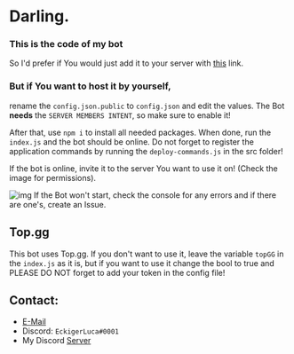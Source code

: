 # Darling.

### This is the code of my bot
So I'd prefer if You would just add it to your server with [this](https://eckigerluca.com/darling/invite) link.

### But if You want to host it by yourself,
rename the `config.json.public` to `config.json` and edit the values. The Bot **needs** the `SERVER MEMBERS INTENT`, so make sure to enable it!

After that, use `npm i` to install all needed packages. When done, run the `index.js` and the bot should be online.
Do not forget to register the application commands by running the `deploy-commands.js` in the src folder!

If the bot is online, invite it to the server You want to use it on! (Check the image for permissions).

![img](https://user-images.githubusercontent.com/63116530/133927732-7ad6a8e1-86cb-4ece-8753-ec69be1b370c.png)
If the Bot won't start, check the console for any errors and if there are one's, create an Issue.

## Top.gg
This bot uses Top.gg. If you don't want to use it, leave the variable `topGG` in the `index.js` as it is, but if you want to use it change the bool to true and PLEASE DO NOT forget to add your token in the config file!

## Contact:
* [E-Mail](mailto:contact@eckigerluca.com)
* Discord: `EckigerLuca#0001`
* My Discord [Server](https://eckigerluca.com/discord)
